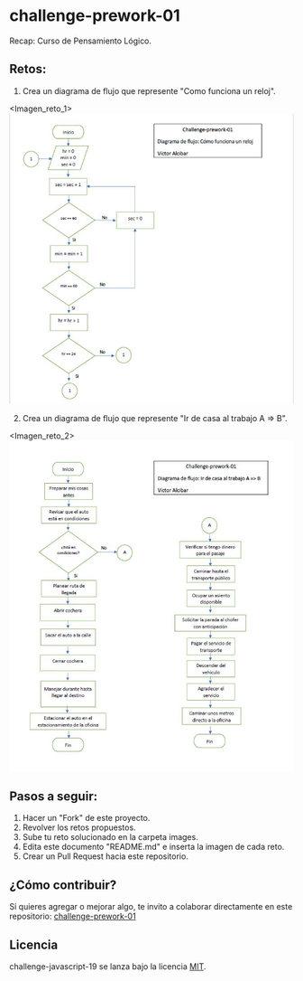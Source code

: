 # challenge-prework-01
Recap: Curso de Pensamiento Lógico.

## Retos:

1. Crea un diagrama de flujo que represente "Como funciona un reloj".

<Imagen_reto_1>![Imagen_reto_1](images/Imagen_reto_1.JPG)

2. Crea un diagrama de flujo que represente "Ir de casa al trabajo A => B".

<Imagen_reto_2>![Imagen_reto_2](images/Imagen_reto_2.JPG)

## Pasos a seguir:

1. Hacer un "Fork" de este proyecto.
2. Revolver los retos propuestos.
3. Sube tu reto solucionado en la carpeta images.
4. Edita este documento "README.md" e inserta la imagen de cada reto.
4. Crear un Pull Request hacia este repositorio.

## ¿Cómo contribuir?

Si quieres agregar o mejorar algo, te invito a colaborar directamente en este repositorio: [challenge-prework-01](https://github.com/platzimaster/challenge-prework-01/)

## Licencia

challenge-javascript-19 se lanza bajo la licencia [MIT](https://opensource.org/licenses/MIT).
